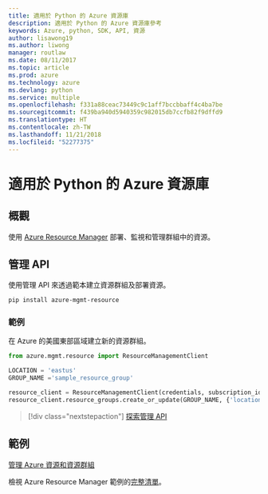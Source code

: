```yaml
---
title: 適用於 Python 的 Azure 資源庫
description: 適用於 Python 的 Azure 資源庫參考
keywords: Azure, python, SDK, API, 資源
author: lisawong19
ms.author: liwong
manager: routlaw
ms.date: 08/11/2017
ms.topic: article
ms.prod: azure
ms.technology: azure
ms.devlang: python
ms.service: multiple
ms.openlocfilehash: f331a88ceac73449c9c1aff7bccbbaff4c4ba7be
ms.sourcegitcommit: f439ba940d5940359c982015db7ccfb82f9dffd9
ms.translationtype: HT
ms.contentlocale: zh-TW
ms.lasthandoff: 11/21/2018
ms.locfileid: "52277375"
---
```

# <a name="azure-resources-libraries-for-python"></a>適用於 Python 的 Azure 資源庫

## <a name="overview"></a>概觀 
使用 [Azure Resource Manager](https://docs.microsoft.com/en-us/azure/azure-resource-manager/resource-group-overview) 部署、監視和管理群組中的資源。

## <a name="management-api"></a>管理 API
使用管理 API 來透過範本建立資源群組及部署資源。

```bash
pip install azure-mgmt-resource
```
### <a name="example"></a>範例 
在 Azure 的美國東部區域建立新的資源群組。

```python
from azure.mgmt.resource import ResourceManagementClient

LOCATION = 'eastus'
GROUP_NAME ='sample_resource_group'

resource_client = ResourceManagementClient(credentials, subscription_id)
resource_client.resource_groups.create_or_update(GROUP_NAME, {'location': LOCATION})
```

> [!div class="nextstepaction"]
> [探索管理 API](/python/api/overview/azure/azure.mgmt.resource)

## <a name="samples"></a>範例
[管理 Azure 資源和資源群組](https://github.com/Azure-Samples/resource-manager-python-resources-and-groups)

檢視 Azure Resource Manager 範例的[完整清單](https://azure.microsoft.com/resources/samples/?platform=python&term=resource)。
